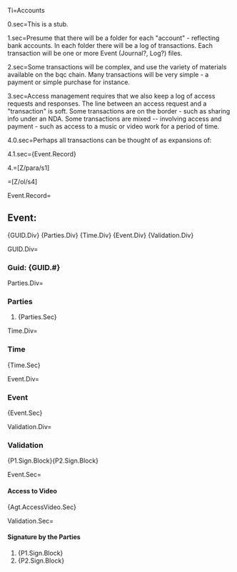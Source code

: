 Ti=Accounts

0.sec=This is a stub.

1.sec=Presume that there will be a folder for each "account" - reflecting bank accounts.  In each folder there will be a log of transactions.  Each transaction will be one or more Event (Journal?, Log?) files.

2.sec=Some transactions will be complex, and use the variety of materials available on the bqc chain.  Many transactions will be very simple - a payment or simple purchase for instance.

3.sec=Access management requires that we also keep a log of access requests and responses.  The line between an access request and a "transaction" is soft.  Some transactions are on the border - such as sharing info under an NDA.  Some transactions are mixed -- involving access and payment - such as access to a music or video work for a period of time.

4.0.sec=Perhaps all transactions can be thought of as expansions of:  

4.1.sec={Event.Record}

4.=[Z/para/s1] 

=[Z/ol/s4]

Event.Record=<h2>Event:</h2>{GUID.Div} {Parties.Div} {Time.Div} {Event.Div} {Validation.Div}

GUID.Div=<h3>Guid: {GUID.#}</h3>

Parties.Div=<h3>Parties</h3><ol><li>{Parties.Sec}</ol>

Time.Div=<h3>Time</h3>{Time.Sec}

Event.Div=<h3>Event</h3>{Event.Sec}

Validation.Div=<h3>Validation</h3>{P1.Sign.Block}{P2.Sign.Block}

Event.Sec=<h4>Access to Video</h4> {Agt.AccessVideo.Sec}

Validation.Sec=<h4>Signature by the Parties</h4><ol><li>{P1.Sign.Block}<li>{P2.Sign.Block}</ol>
